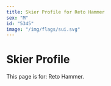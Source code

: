 ```yaml
---
title: Skier Profile for Reto Hammer
sex: "M"
id: "5345"
image: "/img/flags/sui.svg" 
---
```


# Skier Profile

This page is for: Reto Hammer.
    